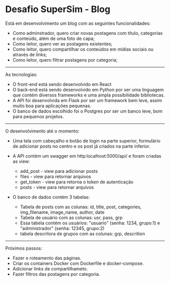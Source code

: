 # Desafio SuperSim - Blog

Está em desenvolvimento um blog com as seguintes funcionalidades:
- Como adminstrador, quero criar novas postagens com título, categorias e conteúdo, além de uma foto de capa;
- Como leitor, quero ver as postagens existentes;
- Como leitor, quero compartilhar os conteúdos em mídias sociais ou através de links;
- Como leitor, quero filtrar postagens por categoria;

------------------------------------------------------------------------------------

As tecnologias:
- O front-end está sendo desenvolvido em React
- O back-end está sendo desenvolvido em Python por ser uma linguagem que contém diversos frameworks e uma ampla possibilidade bibliotecas. 
- A API foi desenvolvida em Flask por ser um framework bem leve, assim muito boa para aplicações pequenas.
- O banco de dados escolhido foi o Postgres por ser um banco leve, bom para pequenos projetos.

-----------------------------------------------------------------------------------

O desenvolvimento até o momento:
- Uma tela com cabeçalho e botão de login na parte superior, formulário de adicionar posts no centro e os post já criados na parte inferior.

- A API contém um swagger em http:localhost:5000/api/ e foram criadas as view:
    - add_post - view para adicionar posts
    - files - view para retornar arquivos
    - get_token - view para retorna o token de autenticação
    - posts - view para retornar arquivos

- O banco de dados contém 3 tabelas:
    - Tabela de posts com as colunas: id, title, post, categories, img_filename, image_name, author, date
    - Tabela de usuário com as colunas: usr, pass, grp
    - Essa tabela contém os usuários: "usuario" (senha: 1234, grupo:1) e "administrador" (senha: 12345, grupo:2)
    - tabela descritora de grupos com as colunas: grp, descrition
    
 -----------------------------------------------------------------------------------

Próximos passos:
- Fazer o roteamento das páginas.
- Criar os containers Docker com Dockerfile e docker-compose.
- Adicionar links de compartilhameto.
- Fazer filtros das postagens por categoria.